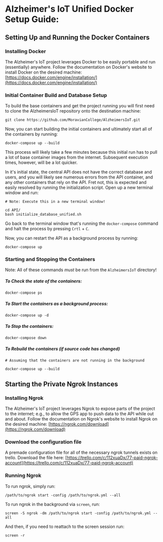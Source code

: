Alzheimer's IoT Unified Docker Setup Guide:
================
## Setting Up and Running the Docker Containers
### Installing Docker
The Alzheimer's IoT project leverages Docker to be easily portable and run (essentially) anywhere. Follow the documentation on Docker's website to install Docker on the desired machine: [https://docs.docker.com/engine/installation/](https://docs.docker.com/engine/installation/)

### Initial Container Build and Database Setup
To build the base containers and get the project running you will first need to clone the AlzheimersIoT repository onto the destination machine:

```
git clone https://github.com/MoravianCollege/AlzheimersIoT.git
```

Now, you can start building the initial containers and ultimately start all of the containers by running:

```
docker-compose up --build
```

This process will likely take a few minutes because this initial run has to pull a lot of base container images from the internet. Subsequent execution times, however, will be a lot quicker.

In it's initial state, the central API does not have the correct database and users, and you will likely see numerous errors from the API container, and any other containers that rely on the API. Fret not, this is expected and easily resolved by running the initialization script. Open up a new terminal window and run:

```
# Note: Execute this in a new terminal window! 

cd API/
bash initialize_database_unified.sh
```

Go back to the terminal window that's running the `docker-compose` command and halt the process by pressing `Crtl` + `C`.

Now, you can restart the API as a background process by running:

```
docker-compose up
```

### Starting and Stopping the Containers
Note: All of these commands *must* be run from the `AlzheimersIoT` directory!

##### To Check the state of the containers:

```
docker-compose ps
```

##### To Start the containers as a background process:

```
docker-compose up -d
```

##### To Stop the containers:

```
docker-compose down
```

##### To Rebuild the containers (if source code has changed)

```
# Assuming that the containers are not running in the background

docker-compose up --build
```

## Starting the Private Ngrok Instances
### Installing Ngrok
The Alzheimer's IoT project leverages Ngrok to expose parts of the project to the internet; e.g., to allow the GPS app to push data to the API while out and about. Follow the documentation on Ngrok's website to install Ngrok on the desired machine: [https://ngrok.com/download](https://ngrok.com/download)

### Download the configuration file
A premade configuration file for all of the necessary ngrok tunnels exists on trello. Download the file here: [https://trello.com/c/112xuaDx/77-paid-ngrok-account](https://trello.com/c/112xuaDx/77-paid-ngrok-account)

### Running Ngrok
To run ngrok, simply run:

```
/path/to/ngrok start -config /path/to/ngrok.yml --all
```

To run ngrok in the background via `screen`, run:

```
screen -S ngrok -dm /path/to/ngrok start -config /path/to/ngrok.yml --all
```

And then, if you need to reattach to the screen session run:

```
screen -r
```


